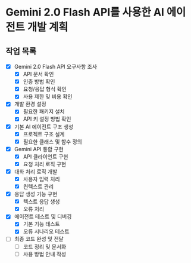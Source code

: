 # Gemini 2.0 Flash API를 사용한 AI 에이전트 개발 계획

## 작업 목록

- [x] Gemini 2.0 Flash API 요구사항 조사
  - [x] API 문서 확인
  - [x] 인증 방법 확인
  - [x] 요청/응답 형식 확인
  - [x] 사용 제한 및 비용 확인
- [x] 개발 환경 설정
  - [x] 필요한 패키지 설치
  - [x] API 키 설정 방법 확인
- [x] 기본 AI 에이전트 구조 생성
  - [x] 프로젝트 구조 설계
  - [x] 필요한 클래스 및 함수 정의
- [x] Gemini API 통합 구현
  - [x] API 클라이언트 구현
  - [x] 요청 처리 로직 구현
- [x] 대화 처리 로직 개발
  - [x] 사용자 입력 처리
  - [x] 컨텍스트 관리
- [x] 응답 생성 기능 구현
  - [x] 텍스트 응답 생성
  - [x] 오류 처리
- [x] 에이전트 테스트 및 디버깅
  - [x] 기본 기능 테스트
  - [x] 오류 시나리오 테스트
- [ ] 최종 코드 완성 및 전달
  - [ ] 코드 정리 및 문서화
  - [ ] 사용 방법 안내 작성
